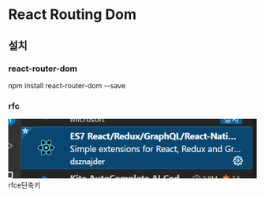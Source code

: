 # React Routing Dom
## 설치
### react-router-dom
npm install react-router-dom --save

### rfc
![](images/2021-09-05-17-43-26.png)  
rfce단축키

